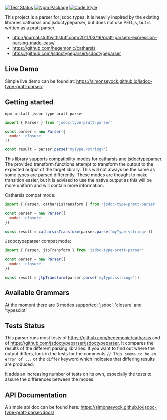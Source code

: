 [![Test Status](https://github.com/simonseyock/jsdoc-type-pratt-parser/actions/workflows/node.js.yml/badge.svg?branch=main)](https://github.com/simonseyock/jsdoc-type-pratt-parser/actions?query=branch%3Amain)
[![Npm Package](https://badgen.net/npm/v/jsdoc-type-pratt-parser)](https://www.npmjs.com/package/jsdoc-type-pratt-parser)
[![Code Style](https://badgen.net/badge/code%20style/ts-standard/blue?icon=typescript)](https://github.com/standard/ts-standard)

This project is a parser for jsdoc types. It is heavily inspired by the existing libraries catharsis and
 jsdoctypeparser, but does not use PEG.js, but is written as a pratt parser. 
* http://journal.stuffwithstuff.com/2011/03/19/pratt-parsers-expression-parsing-made-easy/
* https://github.com/hegemonic/catharsis
* https://github.com/jsdoctypeparser/jsdoctypeparser

Live Demo
---------

Simple live demo can be found at: https://simonseyock.github.io/jsdoc-type-pratt-parser/

Getting started
---------------

```
npm install jsdoc-type-pratt-parser
```


```js
import { Parser } from 'jsdoc-type-pratt-parser'

const parser = new Parser({
  mode: 'closure'
})

const result = parser.parse('myType.<string>')
```

This library supports compatibility modes for catharsis and jsdoctypeparser. The provided transform functions attempt to
 transform the output to the expected output of the target library. This will not always be the same as some types are
 parsed differently. These modes are thought to make transition easier, but it is advised to use the native output as
 this will be more uniform and will contain more information.
 
Catharsis compat mode:

```js
import { Parser, catharsisTransform } from 'jsdoc-type-pratt-parser'

const parser = new Parser({
  mode: 'closure'
})

const result = catharsisTransform(parser.parse('myType.<string>'))
```

Jsdoctypeparser compat mode:

```js
import { Parser, jtpTransform } from 'jsdoc-type-pratt-parser'

const parser = new Parser({
  mode: 'closure'
})

const result = jtpTransform(parser.parse('myType.<string>'))
```

Available Grammars
------------------

At the moment there are 3 modes supported: 'jsdoc', 'closure' and 'typescipt'

Tests Status
------------

This parser runs most tests of https://github.com/hegemonic/catharsis and of
 https://github.com/jsdoctypeparser/jsdoctypeparser. It compares the results of the different parsing libraries. If you
 want to find out where the output differs, look in the tests for the comments `// This seems to be an error of ...` or
 the `differ` keyword which indicates that differing results are produced.

It adds an increasing number of tests on its own, especially the tests to assure the differences between the modes.

API Documentation
-----------------
A simple api doc can be found here: https://simonseyock.github.io/jsdoc-type-pratt-parser/docs/
